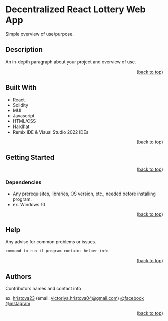 # Decentralized React Lottery Web App

Simple overview of use/purpose.

## Description

An in-depth paragraph about your project and overview of use.

<p align="right">(<a href="#top">back to top</a>)</p>

## Built With

* React
* Solidity
* MUI
* Javascript
* HTML/CSS
* Hardhat
* Remix IDE & Visual Studio 2022 IDEs

<p align="right">(<a href="#top">back to top</a>)</p>

## Getting Started

<p align="right">(<a href="#top">back to top</a>)</p>

### Dependencies

* Any prerequisites, libraries, OS version, etc., needed before installing program.
* ex. Windows 10

<p align="right">(<a href="#top">back to top</a>)</p>

## Help

Any advise for common problems or issues.
```
command to run if program contains helper info
```
<p align="right">(<a href="#top">back to top</a>)</p>

## Authors

Contributors names and contact info

ex. [hristova23](https://github.com/hristova23) (email: victoriya.hristova04@gmail.com)
[@facebook](https://www.facebook.com/profile.php?id=100009588433228) [@instagram](https://www.instagram.com/hristova__viktoria/)

<p align="right">(<a href="#top">back to top</a>)</p>



<!-- MARKDOWN LINKS & IMAGES -->
[github-shield]: https://img.shields.io/badge/GitHub-100000?style=for-the-badge&logo=github&logoColor=white
[github-url]: https://github.com/hristova23
[linkedin-shield]: https://img.shields.io/badge/-LinkedIn-black.svg?style=for-the-badge&logo=linkedin&colorB=555
[linkedin-url]: https://www.linkedin.com/in/victoriya-hristova-157154228/
[facebook-shield]: https://img.shields.io/badge/Facebook-1877F2?style=for-the-badge&logo=facebook&logoColor=white
[facebook-url]: https://www.facebook.com/profile.php?id=100009588433228
[instagram-shield]: https://img.shields.io/badge/Instagram-E4405F?style=for-the-badge&logo=instagram&logoColor=white
[instagram-url]: https://www.instagram.com/hristova__viktoria/
